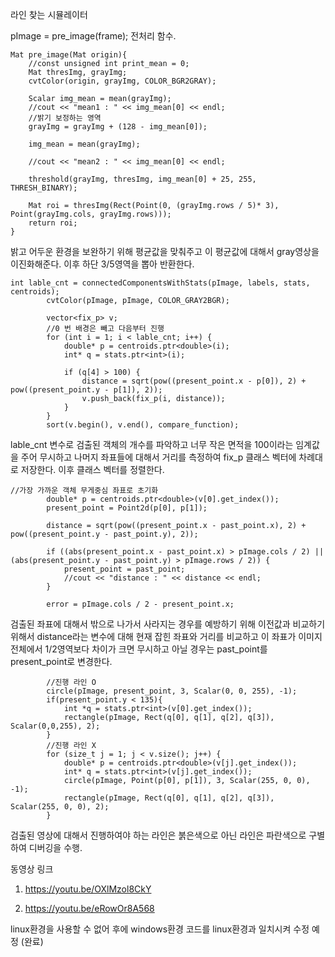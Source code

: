 라인 찾는 시뮬레이터

pImage = pre_image(frame);
전처리 함수.

```
Mat pre_image(Mat origin){
    //const unsigned int print_mean = 0;
    Mat thresImg, grayImg;
    cvtColor(origin, grayImg, COLOR_BGR2GRAY);

    Scalar img_mean = mean(grayImg);
    //cout << "mean1 : " << img_mean[0] << endl;
    //밝기 보정하는 영역
    grayImg = grayImg + (128 - img_mean[0]);

    img_mean = mean(grayImg);

    //cout << "mean2 : " << img_mean[0] << endl;
    
    threshold(grayImg, thresImg, img_mean[0] + 25, 255, THRESH_BINARY);

    Mat roi = thresImg(Rect(Point(0, (grayImg.rows / 5)* 3), Point(grayImg.cols, grayImg.rows)));
    return roi;
}
```
밝고 어두운 환경을 보완하기 위해 평균값을 맞춰주고 이 평균값에 대해서 gray영상을 이진화해준다. 이후 하단 3/5영역을 뽑아 반환한다.

```
int lable_cnt = connectedComponentsWithStats(pImage, labels, stats, centroids);
        cvtColor(pImage, pImage, COLOR_GRAY2BGR);

        vector<fix_p> v;
        //0 번 배경은 빼고 다음부터 진행
        for (int i = 1; i < lable_cnt; i++) {
            double* p = centroids.ptr<double>(i);
            int* q = stats.ptr<int>(i);

            if (q[4] > 100) {
                distance = sqrt(pow((present_point.x - p[0]), 2) + pow((present_point.y - p[1]), 2));
                v.push_back(fix_p(i, distance));
            }
        }
        sort(v.begin(), v.end(), compare_function);
```
lable_cnt 변수로 검출된 객체의 개수를 파악하고 너무 작은 면적을 100이라는 임계값을 주어 무시하고 나머지 좌표들에 대해서 거리를 측정하여 fix_p 클래스 벡터에 차례대로 저장한다.
이후 클래스 벡터를 정렬한다.


```
//가장 가까운 객체 무게중심 좌표로 초기화
        double* p = centroids.ptr<double>(v[0].get_index());
        present_point = Point2d(p[0], p[1]);

        distance = sqrt(pow((present_point.x - past_point.x), 2) + pow((present_point.y - past_point.y), 2));
        
        if ((abs(present_point.x - past_point.x) > pImage.cols / 2) || (abs(present_point.y - past_point.y) > pImage.rows / 2)) {
            present_point = past_point;
            //cout << "distance : " << distance << endl;
        }

        error = pImage.cols / 2 - present_point.x;
```
검출된 좌표에 대해서 밖으로 나가서 사라지는 경우를 예방하기 위해 이전값과 비교하기 위해서 distance라는 변수에 대해 현재 잡힌 좌표와 거리를 비교하고 이 좌표가 이미지 전체에서 1/2영역보다 차이가 크면 무시하고 아닐 경우는 past_point를 present_point로 변경한다.


```
        //진행 라인 O
        circle(pImage, present_point, 3, Scalar(0, 0, 255), -1);
        if(present_point.y < 135){
            int *q = stats.ptr<int>(v[0].get_index());
            rectangle(pImage, Rect(q[0], q[1], q[2], q[3]), Scalar(0,0,255), 2);
        }
        //진행 라인 X
        for (size_t j = 1; j < v.size(); j++) {
            double* p = centroids.ptr<double>(v[j].get_index());
            int* q = stats.ptr<int>(v[j].get_index());
            circle(pImage, Point(p[0], p[1]), 3, Scalar(255, 0, 0), -1);
            rectangle(pImage, Rect(q[0], q[1], q[2], q[3]), Scalar(255, 0, 0), 2);
        }
```
검출된 영상에 대해서 진행하여야 하는 라인은 붉은색으로 아닌 라인은 파란색으로 구별하여 디버깅을 수행.


동영상 링크

1.  https://youtu.be/OXlMzol8CkY

2.  https://youtu.be/eRowOr8A568

linux환경을 사용할 수 없어 후에 windows환경 코드를 linux환경과 일치시켜 수정 예정 (완료)
